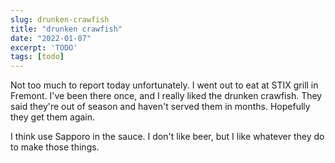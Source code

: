 ```yaml
---
slug: drunken-crawfish
title: "drunken crawfish"
date: "2022-01-07"
excerpt: 'TODO'
tags: [todo]
---
```


Not too much to report today unfortunately. I went out to eat at STIX grill in Fremont. I've been there once, and I really liked the drunken crawfish. They said they're out of season and haven't served them in months. Hopefully they get them again.

I think use Sapporo in the sauce. I don't like beer, but I like whatever they do to make those things.

